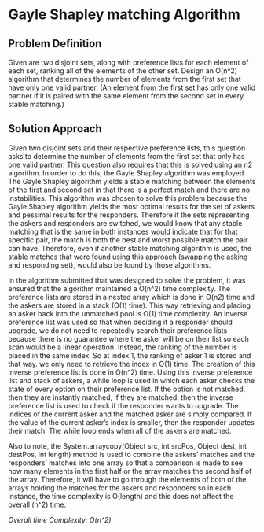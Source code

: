 # **Gayle Shapley matching Algorithm**

## Problem Definition
Given are two disjoint sets, along with preference
lists for each element of each set, ranking all of the elements of the other set. Design an
O(n^2) algorithm that determines the number of elements from the first set that have only
one valid partner. (An element from the first set has only one valid partner if it is paired
with the same element from the second set in every stable matching.)

## Solution Approach
Given two disjoint sets and their respective preference lists, this question asks to determine the number of elements 
from the first set that only has one valid partner. This question also requires that this is solved using an n2 algorithm. 
In order to do this, the Gayle Shapley algorithm was employed. The Gayle Shapley algorithm yields a stable matching between 
the elements of the first and second set in that there is a perfect match and there are no instabilities. This algorithm 
was chosen to solve this problem because the Gayle Shapley algorithm yields the most optimal results for the set of askers 
and pessimal results for the responders. Therefore if the sets representing the askers and responders are switched, we would 
know that any stable matching that is the same in both instances would indicate that for that specific pair, the match is 
both the best and worst possible match the pair can have. Therefore, even if another stable matching algorithm is used, the 
stable matches that were found using this approach (swapping the asking and responding set), would also be found by those algorithms.

In the algorithm submitted that was designed to solve the problem, it was ensured that the algorithm maintained a O(n^2) time 
complexity. The preference lists are stored in a nested array which is done in O(n2) time and the askers are stored in a stack 
(O(1) time). This way retrieving and placing an asker back into the unmatched pool is O(1) time complexity. An inverse preference 
list was used so that when deciding if a responder should upgrade, we do not need to repeatedly search their preference lists 
because there is no guarantee where the asker will be on their list so each scan would be a linear operation. Instead, the 
ranking of the number is placed in the same index. So at index 1, the ranking of asker 1 is stored and that way. we only need 
to retrieve the index in O(1) time. The creation of this inverse preference list is done in O(n^2) time. Using this inverse 
preference list and stack of askers, a while loop is used in which each asker checks the state of every option on their preference 
list. If the option is not matched, then they are instantly matched, if they are matched, then the inverse preference list is 
used to check if the responder wants to upgrade. The indices of the current asker and the matched asker are simply compared. If 
the value of the current asker’s index is smaller, then the responder updates their match. The while loop ends when all of the 
askers are matched. 

Also to note, the System.arraycopy(Object src, int srcPos, Object dest, int destPos, int length) method is used to combine the 
askers' matches and the responders’ matches into one array so that a comparison is made to see how many elements in the first 
half or the array matches the second half of the array. Therefore, it will have to go through the elements of both of the arrays 
holding the matches for the askers and responders so in each instance, the time complexity is O(length) and this does not affect 
the overall (n^2) time. 

_Overall time Complexity: O(n^2)_
